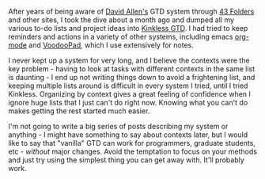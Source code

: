 <!--
.. title: GTD Habits
.. date: 2006/11/15 12:07
.. slug: gtd-habits
.. link:
.. description:
.. tags: me
-->


After years of being aware of [David Allen's][da] GTD system through [43 Folders][43fgtd] and other sites, I took the dive about a month ago and dumped all my various to-do lists and project ideas into [Kinkless GTD](http://kinkless.com). I had tried to keep reminders and actions in a variety of other systems, including emacs [org-mode](http://staff.science.uva.nl/~dominik/Tools/org/) and [VoodooPad](http://voodoopad.com), which I use extensively for notes.

I never kept up a system for very long, and I believe the contexts were the key problem - having to look at tasks with different contexts in the same list is daunting - I end up not writing things down to avoid a frightening list, and keeping multiple lists around is difficult in every system I tried, until I tried Kinkless. Organizing by context gives a great feeling of confidence when I ignore huge lists that I just can't do right now. Knowing what you can't do makes getting the rest started much easier.

I'm not going to write a big series of posts describing my system or anything - I might have something to say about contexts later, but I would like to say that "vanilla" GTD can work for programmers, graduate students, etc - *without* major changes. Avoid the temptation to focus on your methods and just try using the simplest thing you can get away with. It'll probably work.


[da]:http://davidco.com/
[43fgtd]:http://www.43folders.com/topics/gtd
